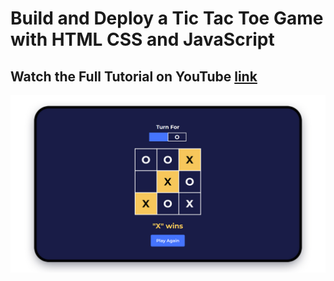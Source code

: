 # Build and Deploy a Tic Tac Toe Game with HTML CSS and JavaScript

## Watch the Full Tutorial on YouTube [link](https://youtu.be/arjI5BoKphw)

![preview img](preview.jpg)

